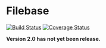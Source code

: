 # Filebase

[![Build Status](https://travis-ci.org/filebase/Filebase.svg?branch=2.0)](https://travis-ci.org/filebase/Filebase) [![Coverage Status](https://coveralls.io/repos/github/filebase/Filebase/badge.svg?branch=2.0)](https://coveralls.io/github/filebase/Filebase?branch=2.0)


**Version 2.0 has not yet been release.**
